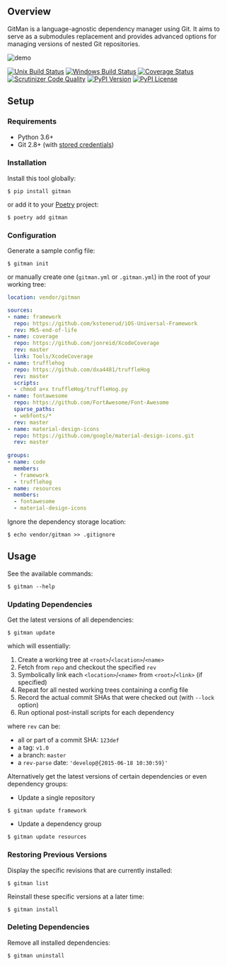 ## Overview

GitMan is a language-agnostic dependency manager using Git. It aims to serve as a submodules replacement and provides advanced options for managing versions of nested Git repositories.

![demo](https://raw.githubusercontent.com/jacebrowning/gitman/develop/docs/demo.gif)

[![Unix Build Status](https://img.shields.io/travis/jacebrowning/gitman/master.svg?label=unix)](https://travis-ci.org/jacebrowning/gitman)
[![Windows Build Status](https://img.shields.io/appveyor/ci/jacebrowning/gitman/master.svg?label=window)](https://ci.appveyor.com/project/jacebrowning/gitman)
[![Coverage Status](https://img.shields.io/coveralls/jacebrowning/gitman/master.svg)](https://coveralls.io/r/jacebrowning/gitman)
[![Scrutinizer Code Quality](https://img.shields.io/scrutinizer/g/jacebrowning/gitman.svg)](https://scrutinizer-ci.com/g/jacebrowning/gitman/?branch=master)
[![PyPI Version](https://img.shields.io/pypi/v/GitMan.svg)](https://pypi.org/project/GitMan)
[![PyPI License](https://img.shields.io/pypi/l/GitMan.svg)](https://pypi.org/project/GitMan)

## Setup

### Requirements

* Python 3.6+
* Git 2.8+ (with [stored credentials](http://gitman.readthedocs.io/en/latest/setup/git/))

### Installation

Install this tool globally:

```shell
$ pip install gitman
```

or add it to your [Poetry](https://poetry.eustace.io/) project:

```shell
$ poetry add gitman
```

### Configuration

Generate a sample config file:

```shell
$ gitman init
```

or manually create one (`gitman.yml` or `.gitman.yml`) in the root of your working tree:

```yaml
location: vendor/gitman

sources:
- name: framework
  repo: https://github.com/kstenerud/iOS-Universal-Framework
  rev: Mk5-end-of-life
- name: coverage
  repo: https://github.com/jonreid/XcodeCoverage
  rev: master
  link: Tools/XcodeCoverage
- name: trufflehog
  repo: https://github.com/dxa4481/truffleHog
  rev: master
  scripts:
  - chmod a+x truffleHog/truffleHog.py
- name: fontawesome
  repo: https://github.com/FortAwesome/Font-Awesome
  sparse_paths:
  - webfonts/*
  rev: master
- name: material-design-icons
  repo: https://github.com/google/material-design-icons.git
  rev: master
  
groups:
- name: code
  members:
  - framework
  - trufflehog
- name: resources
  members:
  - fontawesome
  - material-design-icons
```

Ignore the dependency storage location:

```shell
$ echo vendor/gitman >> .gitignore
```

## Usage

See the available commands:

```shell
$ gitman --help
```

### Updating Dependencies

Get the latest versions of all dependencies:

```shell
$ gitman update
```

which will essentially:

1. Create a working tree at `<root>`/`<location>`/`<name>`
2. Fetch from `repo` and checkout the specified `rev`
3. Symbolically link each `<location>`/`<name>` from `<root>`/`<link>` (if specified)
4. Repeat for all nested working trees containing a config file
5. Record the actual commit SHAs that were checked out (with `--lock` option)
6. Run optional post-install scripts for each dependency

where `rev` can be:

* all or part of a commit SHA: `123def`
* a tag: `v1.0`
* a branch: `master`
* a `rev-parse` date: `'develop@{2015-06-18 10:30:59}'`


Alternatively get the latest versions of certain dependencies or even dependency groups:

* Update a single repository

```shell
$ gitman update framework
```

* Update a dependency group

```shell
$ gitman update resources
```


### Restoring Previous Versions

Display the specific revisions that are currently installed:

```shell
$ gitman list
```

Reinstall these specific versions at a later time:

```shell
$ gitman install
```

### Deleting Dependencies

Remove all installed dependencies:

```shell
$ gitman uninstall
```
